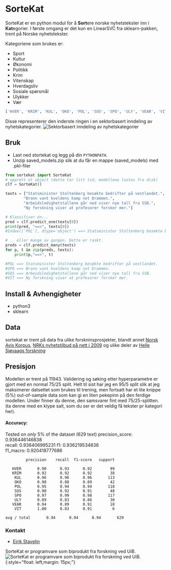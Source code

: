 # SorteKat
SorteKat er en python modul for å <strong>Sort</strong>ere norske nyhetstekster inn i <strong>Kat</strong>egorier.
I første omgang er det kun en LinearSVC fra sklearn-pakken, trent på Norske nyhetstekster.

Kategoriene som brukes er:
* Sport
* Kultur
* Økonomi
* Politikk
* Krim
* Vitenskap
* Hverdagsliv
* Sosiale spørsmål
* Ulykker
* Vær

```python
['HVER', 'KRIM', 'KUL', 'OKO', 'POL', 'SOS', 'SPO', 'ULY', 'VEAR', 'VIT']
```
Disse representerer den inderste ringen i en sektorbasert inndeling av nyhetskategorier.
![Sektorbasert inndeling av nyhetskategorier](http://stavelin.com/uib/nyhetskategorier/sektor.png)



## Bruk
* Last ned stortekat og legg på din `PYTHONPATH`.
* Unzip saved_models.zip slik at du får en mappe (saved_models) med .pkl-filer

```python
from sortekat import SorteKat
# opprett et object (dette tar litt tid, modellene lastes fra disk)
clf = SorteKat()

texts = ["Statsminister Stoltenberg besøkte bedrifter på vestlandet.",
        "Brann vant kveldens kamp not Drammen.",
        "Arbeidsledighetstallene går ned viser nye tall fra SSB.",
        "Ny forskning viser at profesorer forsker mer."]

# Klassifiser én...
pred = clf.predict_one(texts[0])
print(pred, "==>", texts[0])
#Index(['POL'], dtype='object') ==> Statsminister Stoltenberg besøkte bedrifter på vestlandet.

# .. eller mange av gangen. Dette er raskt.
preds = clf.predict_many(texts)
for p, t in zip(preds, texts):
    print(p,"==>", t)

#POL ==> Statsminister Stoltenberg besøkte bedrifter på vestlandet.
#SPO ==> Brann vant kveldens kamp not Drammen.
#SOS ==> Arbeidsledighetstallene går ned viser nye tall fra SSB.
#VIT ==> Ny forskning viser at profesorer forsker mer.
```

## Install & Avhengigheter
* python3
* sklearn


## Data
sortekat er trent på data fra ulike forskninsprosjekter, blandt annet [Norsk Avis Korpus](http://avis.uib.no/), [NRKs nyhetstilbud på nett i 2009](http://www.medietilsynet.no/no/Nyheter/Nyhetsarkiv/Nyheter-2010/Juni-2010/Allmennkringkastingsordningen-star-fortsatt-sterkt1/) og ulike deler av [Helle Sjøvaags forskning](http://www.uib.no/personer/Helle.Sj%C3%B8vaag#uib-tabs-publikasjoner)

## Presisjon
Modellen er trent på 11943. Validering og søking etter hyperparametre er gjort med en normal 75/25 split.
Helt til sist har jeg en 95/5 split slik at jeg maksimerer datsettet som brukes til trening, men fortsatt har et lite knippe (5%) out-of-sample data som kan gi en liten pekepinn på den ferdige modellen. Under finner du denne, den samsvarer fint med 75/25-splitten. (ta denne med en klype salt, som du ser er det veldig få tekster pr kategori her).


#### Accuracy:
Tested on *only* 5% of the dataset (629 text)
precision_score:        0.936446146838   
recall:                 0.936406995231
f1:                     0.936219534836   
f1_macro:               0.920418777686

             precision    recall  f1-score   support

       HVER       0.90      0.93      0.92        99
       KRIM       0.92      0.92      0.92        38
        KUL       0.96      0.96      0.96       113
        OKO       0.90      0.88      0.89        42
        POL       0.95      0.94      0.94       118
        SOS       0.90      0.92      0.91        48
        SPO       0.97      0.99      0.98       117
        ULY       0.89      0.83      0.86        30
       VEAR       0.94      0.89      0.91        18
        VIT       1.00      0.83      0.91         6

    avg / total       0.94      0.94      0.94       629





### Kontakt
- [Eirik Stavelin](http://www.uib.no/personer/Eirik.Stavelin)

SorteKat er programvare som biprodukt fra forskning ved UiB.
![SorteKat er programvare som biprodukt fra forskning ved UiB.](http://kapd.h.uib.no/profilmanual/images/img01_elementer/UiBmerke_200_200_svhv.gif){:style="float: left;margin: 15px;"}
